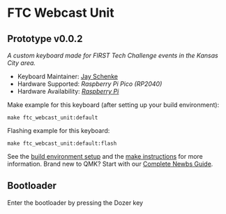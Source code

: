 # FTC Webcast Unit

## Prototype v0.0.2

<!-- >![FTC Webcast Unit](imgur.com image replace me!) -->

*A custom keyboard made for FIRST Tech Challenge events in the Kansas City area.*

* Keyboard Maintainer: [Jay Schenke](https://github.com/jschenke488)
* Hardware Supported: *Raspberry Pi Pico (RP2040)*
* Hardware Availability: *[Raspberry Pi](https://www.raspberrypi.com/products/raspberry-pi-pico/)*

Make example for this keyboard (after setting up your build environment):

    make ftc_webcast_unit:default

Flashing example for this keyboard:

    make ftc_webcast_unit:default:flash

See the [build environment setup](https://docs.qmk.fm/#/getting_started_build_tools) and the [make instructions](https://docs.qmk.fm/#/getting_started_make_guide) for more information. Brand new to QMK? Start with our [Complete Newbs Guide](https://docs.qmk.fm/#/newbs).

## Bootloader

Enter the bootloader by pressing the Dozer key
